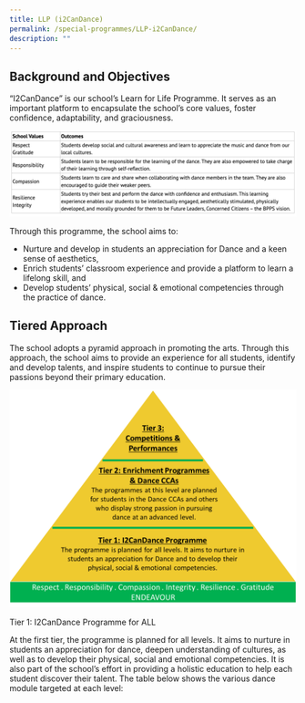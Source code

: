 ```yaml
---
title: LLP (i2CanDance)
permalink: /special-programmes/LLP-i2CanDance/
description: ""
---
```

Background and Objectives
-------------------------

“I2CanDance” is our school’s Learn for Life Programme. It serves as an important platform to encapsulate the school’s core values, foster confidence, adaptability, and graciousness.

![](/images/LLP.png)

Through this programme, the school aims to:

*   Nurture and develop in students an appreciation for Dance and a keen sense of aesthetics,
*   Enrich students’ classroom experience and provide a platform to learn a lifelong skill, and
*   Develop students’ physical, social & emotional competencies through the practice of dance.

  

Tiered Approach
---------------

The school adopts a pyramid approach in promoting the arts. Through this approach, the school aims to provide an experience for all students, identify and develop talents, and inspire students to continue to pursue their passions beyond their primary education.

![](/images/Tiered%20Approach%20(1).png)

Tier 1: I2CanDance Programme for ALL

At the first tier, the programme is planned for all levels. It aims to nurture in students an appreciation for dance, deepen understanding of cultures, as well as to develop their physical, social and emotional competencies. It is also part of the school’s effort in providing a holistic education to help each student discover their talent. The table below shows the various dance module targeted at each level: